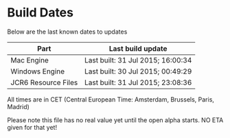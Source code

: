 # Build Dates

Below are the last known dates to updates

Part | Last build update
-----|-----
Mac Engine | Last built: 31 Jul 2015; 16:00:34
Windows Engine | Last built: 30 Jul 2015; 00:49:29
JCR6 Resource Files | Last built: 31 Jul 2015; 23:08:36
All times are in CET (Central European Time: Amsterdam, Brussels, Paris, Madrid)


Please note this file has no real value yet until the open alpha starts. NO ETA given for that yet!
